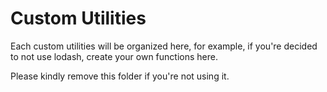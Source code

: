 # Custom Utilities

Each custom utilities will be organized here, for example, if you're decided to not use lodash, create your own functions here.

Please kindly remove this folder if you're not using it.
